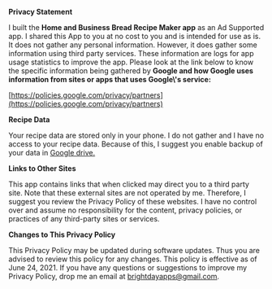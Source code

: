 **Privacy Statement**     

I built the **Home and Business Bread Recipe Maker app** as an Ad Supported app. I shared this App to you at no cost to you and is intended for use as is. It does not gather any personal information. However, it does gather some information using third party services. These information are logs for app usage statistics to improve the app. Please look at the link below to know the specific information being gathered by **Google and how Google uses information from sites or apps that uses Google\\'s service:**      

[https://policies.google.com/privacy/partners](https://policies.google.com/privacy/partners)         

**Recipe Data**     

Your recipe data are stored only in your phone. I do not gather and I have no access to your recipe data. Because of this, I suggest you enable backup of your data in [Google drive.](https://support.google.com/android/answer/2819582?hl=en)     

**Links to Other Sites**       

This app contains links that when clicked may direct you to a third party site. Note that these external sites are not operated by me. Therefore, I suggest you review the Privacy Policy of these websites. I have no control over and assume no responsibility for the content, privacy policies, or practices of any third-party sites or services.     

**Changes to This Privacy Policy**     

This Privacy Policy may be updated during software updates. Thus you are advised to review this policy for any changes. This policy is effective as of June 24, 2021. If you have any questions or suggestions to improve my Privacy Policy, drop me an email at brightdayapps@gmail.com.     
